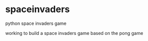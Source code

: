 # spaceinvaders
python space invaders game

working to build a space invaders game based on the pong game
